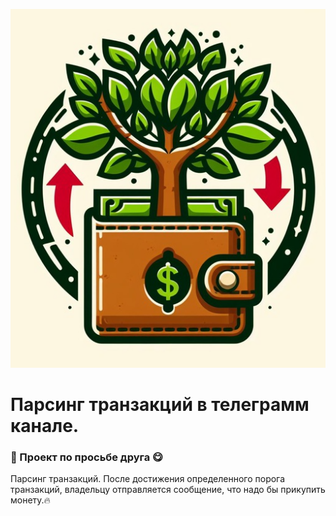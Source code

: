 ![Документация](logo.png)
# Парсинг транзакций в телеграмм канале.
### 🖖 Проект по просьбе друга 😋
Парсинг транзакций. После достижения определенного порога транзакций, владельцу отправляется сообщение, что надо бы прикупить монету.🔥
